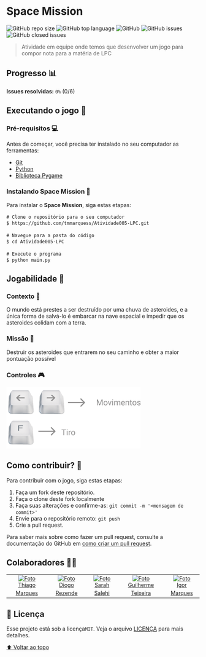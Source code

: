 # **Space Mission**

![GitHub repo size](https://img.shields.io/github/repo-size/tmmarquess/Atividade005-LPC?style=for-the-badge)
![GitHub top language](https://img.shields.io/github/languages/top/tmmarquess/Atividade005-LPC?style=for-the-badge)
![GitHub](https://img.shields.io/github/license/tmmarquess/Atividade005-LPC?style=for-the-badge)
![GitHub issues](https://img.shields.io/github/issues-raw/tmmarquess/Atividade005-LPC?style=for-the-badge)
![GitHub closed issues](https://img.shields.io/github/issues-closed/tmmarquess/Atividade005-LPC?label=Closed%20issues&style=for-the-badge)

> Atividade em equipe onde temos que desenvolver um jogo para compor nota para a matéria de LPC

## Progresso 📊

**Issues resolvidas:** `0%` (0/6)

## Executando o jogo 🚀

### Pré-requisitos 💻

Antes de começar, você precisa ter instalado no seu computador as ferramentas:
* [Git](https://git-scm.com/)
* [Python](https://www.python.org/)
* [Biblioteca Pygame](https://www.pygame.org/wiki/GettingStarted)

### Instalando **Space Mission** 📲

Para instalar o **Space Mission**, siga estas etapas:

```
# Clone o repositório para o seu computador
$ https://github.com/tmmarquess/Atividade005-LPC.git

# Navegue para a pasta do código
$ cd Atividade005-LPC

# Execute o programa
$ python main.py
```

## Jogabilidade 👾

### Contexto 📑
O mundo está prestes a ser destruído por uma chuva de asteroides, e a única forma de salvá-lo é embarcar na nave espacial e impedir que os asteroides colidam com a terra.

### Missão 🎯
Destruir os asteroides que entrarem no seu caminho e obter a maior pontuação possível

### Controles  🎮
  <img src="img/controls.png" width="350px" alt="game controls">


## Como contribuir? 🤔



Para contribuir com o jogo, siga estas etapas:

1. Faça um fork deste repositório.
2. Faça o clone deste fork localmente
3. Faça suas alterações e confirme-as: `git commit -m '<mensagem de commit>'`
4. Envie para o repositório remoto: `git push`
5. Crie a pull request.

Para saber mais sobre como fazer um pull request, consulte a documentação do GitHub em [como criar um pull request](https://help.github.com/pt/github/collaborating-with-issues-and-pull-requests/creating-a-pull-request).

## Colaboradores 🤝🏼

<table>
  <tr>
    <td align="center">
      <a href="#">
        <img src="https://github.com/tmmarquess.png" width="100px;" alt="Foto"/><br>
        <sub>
          <a href="https://github.com/tmmarquess">Thiago Marques</a>
        </sub>
      </a>
    </td>
    <td align="center">
      <a href="#">
        <img src="https://github.com/DiogoRezen.png" width="100px;" alt="Foto"/><br>
        <sub>
          <a href="https://github.com/DiogoReze">Diogo Rezende</a>
        </sub>
      </a>
    </td>
    <td align="center">
      <a href="#">
        <img src="https://github.com/SarahPortelaSalehi.png" width="100px;" alt="Foto"/><br>
        <sub>
          <a href="https://github.com/SarahPortelaSalehi">Sarah Salehi</a>
        </sub>
      </a>
    </td>
    <td align="center">
      <a href="#">
        <img src="https://github.com/Guilherme-LTS.png" width="100px;" alt="Foto"/><br>
        <sub>
          <a href="https://github.com/Guilherme-LTS">Guilherme Teixeira</a>
        </sub>
      </a>
    </td>
    <td align="center">
      <a href="#">
        <img src="https://github.com/igormqs.png" width="100px;" alt="Foto"/><br>
        <sub>
            <a href="https://github.com/igormqs">Igor Marques</a>
        </sub>
      </a>
    </td>
  </tr>
</table>

## 📝 Licença

Esse projeto está sob a licença`MIT`. Veja o arquivo [LICENÇA](LICENSE) para mais detalhes.

[⬆ Voltar ao topo](#space-mission)<br>
